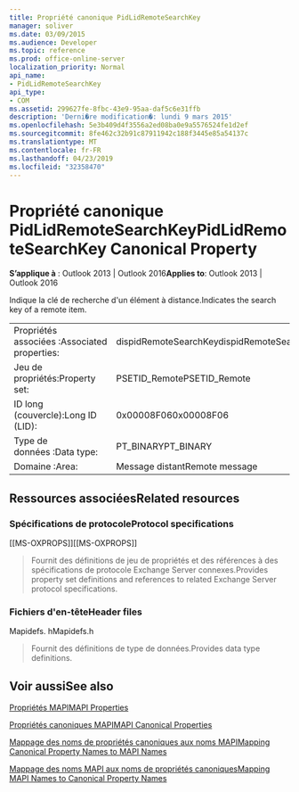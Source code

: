 ```yaml
---
title: Propriété canonique PidLidRemoteSearchKey
manager: soliver
ms.date: 03/09/2015
ms.audience: Developer
ms.topic: reference
ms.prod: office-online-server
localization_priority: Normal
api_name:
- PidLidRemoteSearchKey
api_type:
- COM
ms.assetid: 299627fe-8fbc-43e9-95aa-daf5c6e31ffb
description: 'Derni�re modification�: lundi 9 mars 2015'
ms.openlocfilehash: 5e3b409d4f3556a2ed08ba0e9a5576524fe1d2ef
ms.sourcegitcommit: 8fe462c32b91c87911942c188f3445e85a54137c
ms.translationtype: MT
ms.contentlocale: fr-FR
ms.lasthandoff: 04/23/2019
ms.locfileid: "32358470"
---
```

# <a name="pidlidremotesearchkey-canonical-property"></a><span data-ttu-id="43af1-103">Propriété canonique PidLidRemoteSearchKey</span><span class="sxs-lookup"><span data-stu-id="43af1-103">PidLidRemoteSearchKey Canonical Property</span></span>

  
  
<span data-ttu-id="43af1-104">**S’applique à** : Outlook 2013 | Outlook 2016</span><span class="sxs-lookup"><span data-stu-id="43af1-104">**Applies to**: Outlook 2013 | Outlook 2016</span></span> 
  
<span data-ttu-id="43af1-105">Indique la clé de recherche d'un élément à distance.</span><span class="sxs-lookup"><span data-stu-id="43af1-105">Indicates the search key of a remote item.</span></span>
  
|||
|:-----|:-----|
|<span data-ttu-id="43af1-106">Propriétés associées :</span><span class="sxs-lookup"><span data-stu-id="43af1-106">Associated properties:</span></span>  <br/> |<span data-ttu-id="43af1-107">dispidRemoteSearchKey</span><span class="sxs-lookup"><span data-stu-id="43af1-107">dispidRemoteSearchKey</span></span>  <br/> |
|<span data-ttu-id="43af1-108">Jeu de propriétés:</span><span class="sxs-lookup"><span data-stu-id="43af1-108">Property set:</span></span>  <br/> |<span data-ttu-id="43af1-109">PSETID_Remote</span><span class="sxs-lookup"><span data-stu-id="43af1-109">PSETID_Remote</span></span>  <br/> |
|<span data-ttu-id="43af1-110">ID long (couvercle):</span><span class="sxs-lookup"><span data-stu-id="43af1-110">Long ID (LID):</span></span>  <br/> |<span data-ttu-id="43af1-111">0x00008F06</span><span class="sxs-lookup"><span data-stu-id="43af1-111">0x00008F06</span></span>  <br/> |
|<span data-ttu-id="43af1-112">Type de données :</span><span class="sxs-lookup"><span data-stu-id="43af1-112">Data type:</span></span>  <br/> |<span data-ttu-id="43af1-113">PT_BINARY</span><span class="sxs-lookup"><span data-stu-id="43af1-113">PT_BINARY</span></span>  <br/> |
|<span data-ttu-id="43af1-114">Domaine :</span><span class="sxs-lookup"><span data-stu-id="43af1-114">Area:</span></span>  <br/> |<span data-ttu-id="43af1-115">Message distant</span><span class="sxs-lookup"><span data-stu-id="43af1-115">Remote message</span></span>  <br/> |
   
## <a name="related-resources"></a><span data-ttu-id="43af1-116">Ressources associées</span><span class="sxs-lookup"><span data-stu-id="43af1-116">Related resources</span></span>

### <a name="protocol-specifications"></a><span data-ttu-id="43af1-117">Spécifications de protocole</span><span class="sxs-lookup"><span data-stu-id="43af1-117">Protocol specifications</span></span>

<span data-ttu-id="43af1-118">[[MS-OXPROPS]]</span><span class="sxs-lookup"><span data-stu-id="43af1-118">[[MS-OXPROPS]]</span></span> 
  
> <span data-ttu-id="43af1-119">Fournit des définitions de jeu de propriétés et des références à des spécifications de protocole Exchange Server connexes.</span><span class="sxs-lookup"><span data-stu-id="43af1-119">Provides property set definitions and references to related Exchange Server protocol specifications.</span></span>
    
### <a name="header-files"></a><span data-ttu-id="43af1-120">Fichiers d'en-tête</span><span class="sxs-lookup"><span data-stu-id="43af1-120">Header files</span></span>

<span data-ttu-id="43af1-121">Mapidefs. h</span><span class="sxs-lookup"><span data-stu-id="43af1-121">Mapidefs.h</span></span>
  
> <span data-ttu-id="43af1-122">Fournit des définitions de type de données.</span><span class="sxs-lookup"><span data-stu-id="43af1-122">Provides data type definitions.</span></span>
    
## <a name="see-also"></a><span data-ttu-id="43af1-123">Voir aussi</span><span class="sxs-lookup"><span data-stu-id="43af1-123">See also</span></span>



[<span data-ttu-id="43af1-124">Propriétés MAPI</span><span class="sxs-lookup"><span data-stu-id="43af1-124">MAPI Properties</span></span>](mapi-properties.md)
  
[<span data-ttu-id="43af1-125">Propriétés canoniques MAPI</span><span class="sxs-lookup"><span data-stu-id="43af1-125">MAPI Canonical Properties</span></span>](mapi-canonical-properties.md)
  
[<span data-ttu-id="43af1-126">Mappage des noms de propriétés canoniques aux noms MAPI</span><span class="sxs-lookup"><span data-stu-id="43af1-126">Mapping Canonical Property Names to MAPI Names</span></span>](mapping-canonical-property-names-to-mapi-names.md)
  
[<span data-ttu-id="43af1-127">Mappage des noms MAPI aux noms de propriétés canoniques</span><span class="sxs-lookup"><span data-stu-id="43af1-127">Mapping MAPI Names to Canonical Property Names</span></span>](mapping-mapi-names-to-canonical-property-names.md)

